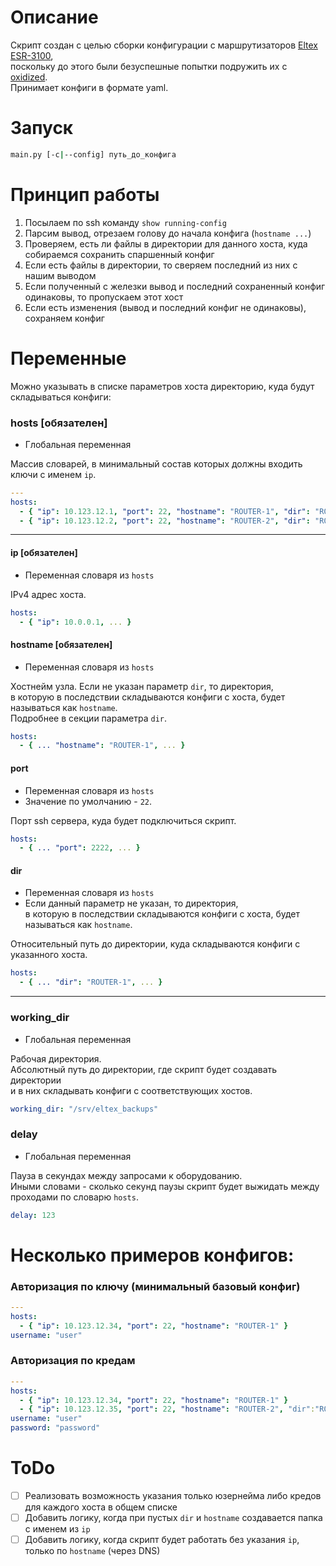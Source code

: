 # Описание
Скрипт создан с целью сборки конфигурации с маршрутизаторов [Eltex ESR-3100](https://eltex-co.ru/catalog/service_gateways/servisnyy_marshrutizator_esr-3100/),\
поскольку до этого были безуспешные попытки подружить их с [oxidized](https://github.com/ytti/oxidized).\
Принимает конфиги в формате yaml.

# Запуск
```bash
main.py [-c|--config] путь_до_конфига
```

# Принцип работы
1. Посылаем по ssh команду `show running-config`
2. Парсим вывод, отрезаем голову до начала конфига (`hostname ...`)
3. Проверяем, есть ли файлы в директории для данного хоста, куда собираемся сохранить спаршенный конфиг
4. Если есть файлы в директории, то сверяем последний из них с нашим выводом
5. Если полученный с железки вывод и последний сохраненный конфиг одинаковы, то пропускаем этот хост
6. Если есть изменения (вывод и последний конфиг не одинаковы), сохраняем конфиг

# Переменные
Можно указывать в списке параметров хоста директорию, куда будут складываться конфиги:
### hosts [обязателен]
- Глобальная переменная

Массив словарей, в минимальный состав которых должны входить ключи с именем `ip`.
```yaml
---
hosts:
  - { "ip": 10.123.12.1, "port": 22, "hostname": "ROUTER-1", "dir": "ROUTER-1_confs" }
  - { "ip": 10.123.12.2, "port": 22, "hostname": "ROUTER-2", "dir": "ROUTER-2_confs" }
```
___
#### ip [обязателен]
- Переменная словаря из `hosts`

IPv4 адрес хоста.
```yaml
hosts:
  - { "ip": 10.0.0.1, ... }
```
#### hostname [обязателен]
- Переменная словаря из `hosts`

Хостнейм узла. Если не указан параметр `dir`, то директория,\
в которую в последствии складываются конфиги с хоста, будет называться как `hostname`.\
  Подробнее в секции параметра `dir`.
```yaml
hosts:
  - { ... "hostname": "ROUTER-1", ... }
```
#### port
- Переменная словаря из `hosts`
- Значение по умолчанию - `22`.

Порт ssh сервера, куда будет подключиться скрипт.
```yaml
hosts:
  - { ... "port": 2222, ... }
```
#### dir
- Переменная словаря из `hosts`
- Если данный параметр не указан, то директория,\
  в которую в последствии складываются конфиги с хоста, будет называться как `hostname`.

Относительный путь до директории, куда складываются конфиги с указанного хоста.
```yaml
hosts:
  - { ... "dir": "ROUTER-1", ... }
```
___
### working_dir
- Глобальная переменная

Рабочая директория.\
Абсолютный путь до директории, где скрипт будет создавать директории\
и в них складывать конфиги с соответствующих хостов.
```yaml
working_dir: "/srv/eltex_backups"
```
### delay
- Глобальная переменная

Пауза в секундах между запросами к оборудованию.\
Иными словами - сколько секунд паузы скрипт будет выжидать между проходами по словарю `hosts`.
```yaml
delay: 123
```

# Несколько примеров конфигов:

### Авторизация по ключу (минимальный базовый конфиг)
```yaml
---
hosts:
  - { "ip": 10.123.12.34, "port": 22, "hostname": "ROUTER-1" }
username: "user"
```

### Авторизация по кредам
```yaml
---
hosts:
  - { "ip": 10.123.12.34, "port": 22, "hostname": "ROUTER-1" }
  - { "ip": 10.123.12.35, "port": 22, "hostname": "ROUTER-2", "dir":"ROUTER-2_confs" }
username: "user"
password: "password"
```

# ToDo

- [ ] Реализовать возможность указания только юзернейма либо кредов для каждого хоста в общем списке
- [ ] Добавить логику, когда при пустых `dir` и `hostname` создавается папка с именем из `ip`
- [ ] Добавить логику, когда скрипт будет работать без указания `ip`, только по `hostname` (через DNS)
